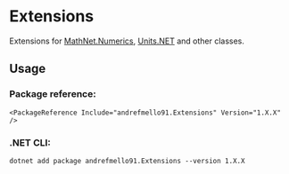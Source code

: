 # Extensions
Extensions for [MathNet.Numerics](https://github.com/mathnet/mathnet-numerics), [Units.NET](https://github.com/angularsen/UnitsNet) and other classes.

## Usage

### Package reference:

`<PackageReference Include="andrefmello91.Extensions" Version="1.X.X" />`

### .NET CLI:

`dotnet add package andrefmello91.Extensions --version 1.X.X`